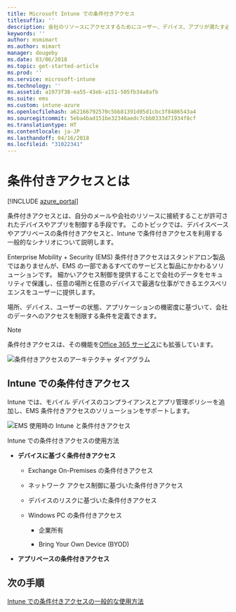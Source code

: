 ```yaml
---
title: Microsoft Intune での条件付きアクセス
titlesuffix: ''
description: 会社のリソースにアクセスするためにユーザー、デバイス、アプリが満たす必要のある条件を Microsoft Intune で定義する方法について説明します。
keywords: ''
author: msmimart
ms.author: mimart
manager: dougeby
ms.date: 03/06/2018
ms.topic: get-started-article
ms.prod: ''
ms.service: microsoft-intune
ms.technology: ''
ms.assetid: a1973f38-ea55-43eb-a151-505fb34a8afb
ms.suite: ems
ms.custom: intune-azure
ms.openlocfilehash: a62166792570c5bb81391d05d1cbc3f8486543a4
ms.sourcegitcommit: 5eba4bad151be32346aedc7cbb0333d71934f8cf
ms.translationtype: HT
ms.contentlocale: ja-JP
ms.lasthandoff: 04/16/2018
ms.locfileid: "31022341"
---
```

# <a name="whats-conditional-access"></a>条件付きアクセスとは

[!INCLUDE [azure_portal](./includes/azure_portal.md)]

条件付きアクセスとは、自分のメールや会社のリソースに接続することが許可されたデバイスやアプリを制御する手段です。 このトピックでは、デバイスベースやアプリベースの条件付きアクセスと、Intune で条件付きアクセスを利用する一般的なシナリオについて説明します。

Enterprise Mobility + Security (EMS) 条件付きアクセスはスタンドアロン製品ではありませんが、EMS の一部であるすべてのサービスと製品にかかわるソリューションです。 細かいアクセス制御を提供することで会社のデータをセキュリティで保護し、任意の場所と任意のデバイスで最適な仕事ができるエクスペリエンスをユーザーに提供します。

場所、デバイス、ユーザーの状態、アプリケーションの機密度に基づいて、会社のデータへのアクセスを制限する条件を定義できます。

> [!NOTE] 
> 条件付きアクセスは、その機能を[Office 365 サービス](https://blogs.technet.microsoft.com/wbaer/2017/02/17/conditional-access-policies-with-sharepoint-online-and-onedrive-for-business/)にも拡張しています。

![条件付きアクセスのアーキテクチャ ダイアグラム](./media/ca-diagram-1.png)

## <a name="conditional-access-with-intune"></a>Intune での条件付きアクセス

Intune では、モバイル デバイスのコンプライアンスとアプリ管理ポリシーを追加し、EMS 条件付きアクセスのソリューションをサポートします。

![EMS 使用時の Intune と条件付きアクセス](./media/intune-with-ca-1.png)

Intune での条件付きアクセスの使用方法

-   **デバイスに基づく条件付きアクセス**

    -   Exchange On-Premises の条件付きアクセス

    -   ネットワーク アクセス制御に基づいた条件付きアクセス

    -   デバイスのリスクに基づいた条件付きアクセス

    -   Windows PC の条件付きアクセス

        -   企業所有

        -   Bring Your Own Device (BYOD)

-   **アプリベースの条件付きアクセス**

## <a name="next-steps"></a>次の手順

[Intune での条件付きアクセスの一般的な使用方法](conditional-access-intune-common-ways-use.md)
